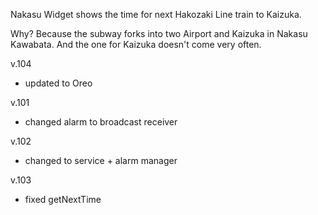 Nakasu Widget shows the time for next Hakozaki Line train to Kaizuka.

Why?
Because the subway forks into two Airport and Kaizuka in Nakasu Kawabata. And the one for Kaizuka doesn't come very often.

v.104
- updated to Oreo

v.101
- changed alarm to broadcast receiver

v.102
- changed to service + alarm manager

v.103
- fixed getNextTime